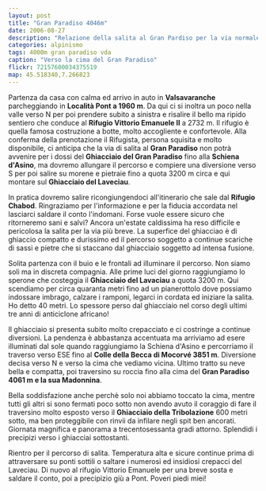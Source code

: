 ```yaml
---
layout: post
title: "Gran Paradiso 4046m"
date: 2006-08-27
description: "Relazione della salita al Gran Pardiso per la via normale da Pont per il Rifugio Vittorio Emanuele e il ghiacciaio di Lavenciau"
categories: alpinismo
tags: 4000m gran paradiso vda
caption: "Verso la cima del Gran Paradiso"
flickr: 72157600034375519
map: 45.518340,7.266823
---
```


Partenza da casa con calma ed arrivo in auto in **Valsavaranche** parcheggiando in **Località Pont a 1960 m**. Da qui ci si inoltra un poco nella valle verso N per poi prendere subito a sinistra e risalire il bello ma ripido sentiero che conduce al **Rifugio Vittorio Emanuele II** a 2732 m. Il rifugio è quella famosa costruzione a botte, molto accogliente e confortevole. Alla conferma della prenotazione il Rifugista, persona squisita e molto disponibile, ci anticipa che la via di salita al **Gran Paradiso** non potrà avvenire per i dossi  del **Ghiacciaio del Gran Paradiso** fino alla **Schiena d'Asino**, ma dovremo allungare il percorso e compiere una diversione verso S per poi salire su morene e pietraie fino a quota 3200 m circa e qui montare sul **Ghiacciaio del Laveciau**. 

In pratica dovremo salire ricongiungendoci all'itinerario che sale dal **Rifugio Chabod**. Ringraziamo per l'informazione e per la fiducia accordata nel lasciarci saldare il conto l'indomani. Forse vuole essere sicuro che ritorneremo sani e salvi?  Ancora un'estate caldissima ha reso difficile e pericolosa la salita per la via più breve. La superfice del ghiacciao è di ghiaccio compatto e durissimo ed il percorso soggetto a continue scariche di sassi e pietre che si staccano dal ghiacciaio soggetto ad intensa fusione.

Solita partenza con il buio e le frontali ad illuminare il percorso. Non  siamo soli ma in discreta compagnia. Alle prime luci del giorno raggiungiamo lo sperone che costeggia il **Ghiacciaio del Lavaciau** a quota 3200 m. Qui scendiamo per circa quaranta metri fino ad un pianerottolo dove possiamo indossare imbrago, calzare i ramponi, legarci in cordata ed iniziare la salita. Ho detto 40 metri. Lo spessore perso dal ghiacciaio nel corso degli ultimi tre anni di anticiclone africano!

Il ghiacciaio si presenta subito molto crepacciato e ci costringe a continue diversioni. La pendenza è abbastanza accentuata ma arriviamo ad esere illuminati dal sole quando raggiungiamo la Schiena d'Asino e percorriamo il traverso verso ESE fino al  **Colle della Becca di Mocorvé 3851 m**. Diversione decisa verso N e verso la cima che vediamo vicina. Ultimo tratto su neve bella e compatta, poi traversino su roccia fino alla cima del **Gran Paradiso 4061 m e la sua Madonnina**.

Bella soddisfazione anche perchè solo noi abbiamo toccato la cima, mentre tutti gli altri si sono fermati poco sotto non avendo avuto il coraggio di fare il traversino molto esposto verso il **Ghiacciaio della Tribolazione** 600 metri sotto, ma ben proteggibile con rinvii da infilare negli spit ben ancorati. Giornata magnifica e panorama a trecentosessanta gradi attorno. Splendidi i precipizi verso i ghiacciai sottostanti.

Rientro per il percorso di salita. Temperatura alta e sicure continue prima di attraversare su ponti sottili o saltare  i numerosi ed insidiosi crepacci del Laveciau. Di nuovo al rifugio Vittorio Emanuele per una breve sosta e saldare il conto, poi a precipizio giù a Pont.  Poveri piedi miei!